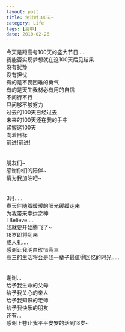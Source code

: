 ```yaml
---
layout: post
title: 倒计时100天~
category: Life
tags: [高中]
date: 2010-02-26
---
```


今天是距高考100天的盛大节日.....  
我能否实现梦想就在这100天后见结果  
没有犹豫  
没有担忧  
有的是不畏困难的勇气  
有的是天生我材必有用的自信  
不问行不行  
只问够不够努力  
过去的100天已经过去  
未来的100天还在我的手中  
紧握这100天  
向着目标  
前进!前进!
</br>
</br>
</br>
朋友们~  
感谢你们的陪伴~  
请为我加油吧~
</br>
</br>
</br>
3月.....  
春天伴随着暖暖的阳光缓缓走来  
为我带来幸运之神  
I Believe....  
我就要开始腾飞了~  
18岁即将到来  
成人礼....  
感谢让我明白珍惜高三  
高三的生活将会是我一辈子最值得回忆的时光.....
</br>
</br>
</br>
谢谢...  
给予我生命的父母  
给予我关心的亲人  
给予我知识的老师  
给予我快乐的朋友  
还有...  
感谢上苍让我平平安安的活到18岁~